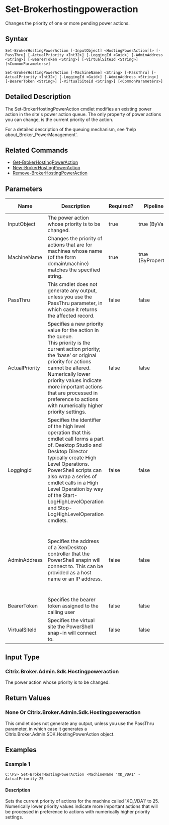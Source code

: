 ﻿
# Set-Brokerhostingpoweraction
Changes the priority of one or more pending power actions.
## Syntax
```
Set-BrokerHostingPowerAction [-InputObject] <HostingPowerAction[]> [-PassThru] [-ActualPriority <Int32>] [-LoggingId <Guid>] [-AdminAddress <String>] [-BearerToken <String>] [-VirtualSiteId <String>] [<CommonParameters>]

Set-BrokerHostingPowerAction [-MachineName] <String> [-PassThru] [-ActualPriority <Int32>] [-LoggingId <Guid>] [-AdminAddress <String>] [-BearerToken <String>] [-VirtualSiteId <String>] [<CommonParameters>]
```
## Detailed Description
The Set-BrokerHostingPowerAction cmdlet modifies an existing power action in the site's power action queue. The only property of power actions you can change, is the current priority of the action.

For a detailed description of the queuing mechanism, see 'help about\_Broker\_PowerManagement'.


## Related Commands

* [Get-BrokerHostingPowerAction](./Get-BrokerHostingPowerAction/)
* [New-BrokerHostingPowerAction](./New-BrokerHostingPowerAction/)
* [Remove-BrokerHostingPowerAction](./Remove-BrokerHostingPowerAction/)
## Parameters
| Name   | Description | Required? | Pipeline Input | Default Value |
| --- | --- | --- | --- | --- |
| InputObject | The power action whose priority is to be changed. | true | true (ByValue) |  |
| MachineName | Changes the priority of actions that are for machines whose name (of the form domain\\machine) matches the specified string. | true | true (ByPropertyName) |  |
| PassThru | This cmdlet does not generate any output, unless you use the PassThru parameter, in which case it returns the affected record. | false | false | False |
| ActualPriority | Specifies a new priority value for the action in the queue.<br>This priority is the current action priority; the 'base' or original priority for actions cannot be altered. Numerically lower priority values indicate more important actions that are processed in preference to actions with numerically higher priority settings. | false | false |  |
| LoggingId | Specifies the identifier of the high level operation that this cmdlet call forms a part of. Desktop Studio and Desktop Director typically create High Level Operations. PowerShell scripts can also wrap a series of cmdlet calls in a High Level Operation by way of the Start-LogHighLevelOperation and Stop-LogHighLevelOperation cmdlets. | false | false |  |
| AdminAddress | Specifies the address of a XenDesktop controller that the PowerShell snapin will connect to. This can be provided as a host name or an IP address. | false | false | Localhost. Once a value is provided by any cmdlet, this value will become the default. |
| BearerToken | Specifies the bearer token assigned to the calling user | false | false |  |
| VirtualSiteId | Specifies the virtual site the PowerShell snap-in will connect to. | false | false |  |

## Input Type

### Citrix.Broker.Admin.Sdk.Hostingpoweraction
The power action whose priority is to be changed.
## Return Values

### None Or Citrix.Broker.Admin.Sdk.Hostingpoweraction
This cmdlet does not generate any output, unless you use the PassThru parameter, in which case it generates a Citrix.Broker.Admin.SDK.HostingPowerAction object.
## Examples

### Example 1
```
C:\PS> Set-BrokerHostingPowerAction -MachineName 'XD_VDA1' -ActualPriority 25
```
#### Description
Sets the current priority of actions for the machine called 'XD\_VDA1' to 25. Numerically lower priority values indicate more important actions that will be processed in preference to actions with numerically higher priority settings.
